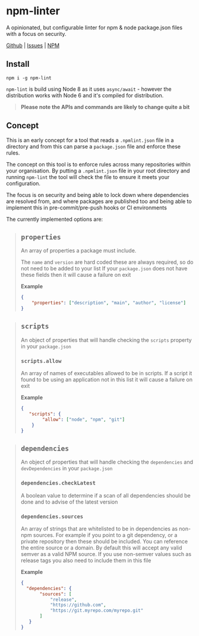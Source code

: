 # npm-linter
A opinionated, but configurable linter for npm &amp; node package.json files with a focus on security.

[Github](https://github.com/tanepiper/npm-lint) | [Issues](https://github.com/tanepiper/npm-lint/issues) | [NPM](https://www.npmjs.com/package/npm-lint)

## Install

`npm i -g npm-lint`

`npm-lint` is build using Node 8 as it uses `async/await` - however the distribution works with Node 6 and it's compiled for distribution.

> **Please note the APIs and commands are likely to change quite a bit**

## Concept

This is an early concept for a tool that reads a `.npmlint.json` file in a directory and from this can parse a `package.json` file and enforce these rules.

The concept on this tool is to enforce rules across many repositories within your organisation. By putting a `.npmlint.json` file in your root directory and running `npm-lint` the tool will check the file to ensure it meets your configuration.

The focus is on security and being able to lock down where dependencies are resolved from, and where packages are published too and being able to implement this in pre-commit/pre-push hooks or CI environments

The currently implemented options are:

> ## `properties`
> An array of properties a package must include.
>
> The `name` and `version` are hard coded these are always required, so do not need to be added to your list
> If your `package.json` does not have these fields then it will cause a failure on exit
>
> **Example**
> ```json
> {
>     "properties": ["description", "main", "author", "license"]
> }
> ```

> ## `scripts`
> An object of properties that will handle checking the `scripts` property in your `package.json`
> ### `scripts.allow`
> An array of names of executables allowed to be in scripts.  If a script it found to be using an application not in this list it will cause a failure on exit
>
> **Example**
> ```json
> {
>    "scripts": {
>         "allow": ["node", "npm", "git"]
>     }
> }
> ```

> ## `dependencies`
> An object of properties that will handle checking the `dependencies` and `devDependencies` in your `package.json`
> ### `dependencies.checkLatest`
> A boolean value to determine if a scan of all dependencies should be done and to advise of the latest version
> ### `dependencies.sources`
> An array of strings that are whitelisted to be in dependencies as non-npm sources.  For example if you point to a git dependency, or a private repository then these should be included.  You can reference the entire source or a domain. By default this will accept any valid semver as a valid NPM source. If you use non-semver values such as release tags you also need to include them in this file
>
> **Example**
> ```json
> {
>   "dependencies": {
>        "sources": [
>            "release",
>            "https://github.com",
>            "https://git.myrepo.com/myrepo.git"
>        ]
>    }    
> }
> ```